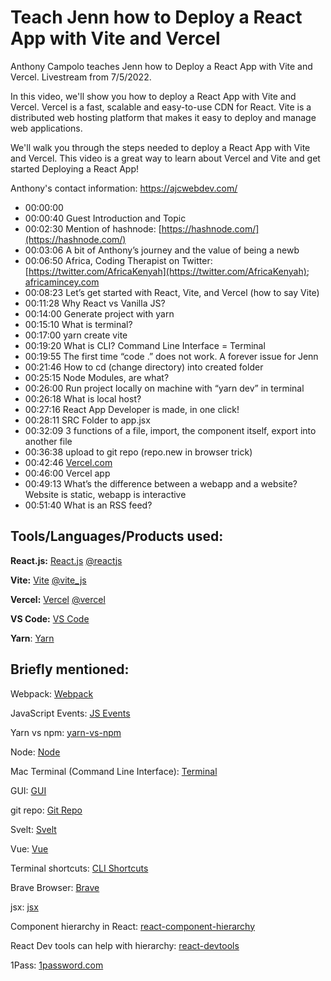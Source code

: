 # Teach Jenn how to Deploy a React App with Vite and Vercel #

Anthony Campolo teaches Jenn how to Deploy a React App with Vite and Vercel. Livestream from  7/5/2022.

In this video, we'll show you how to deploy a React App with Vite and Vercel. Vercel is a fast, scalable and easy-to-use CDN for React. Vite is a distributed web hosting platform that makes it easy to deploy and manage web applications.

We'll walk you through the steps needed to deploy a React App with Vite and Vercel. This video is a great way to learn about Vercel and Vite and get started Deploying a React App!

Anthony's contact information: https://ajcwebdev.com/

- 00:00:00 
- 00:00:40 Guest Introduction and Topic
- 00:02:30 Mention of hashnode: [https://hashnode.com/](https://hashnode.com/)
- 00:03:06 A bit of Anthony’s journey and the value of being a newb
- 00:06:50 Africa, Coding Therapist on Twitter: [https://twitter.com/AfricaKenyah](https://twitter.com/AfricaKenyah); [africamincey.com](https://t.co/YrzStvYfQz)
- 00:08:23 Let’s get started with React, Vite, and Vercel (how to say Vite)
- 00:11:28 Why React vs Vanilla JS?
- 00:14:00 Generate project with yarn 
- 00:15:10 What is terminal? 
- 00:17:00 yarn create vite
- 00:19:20 What is CLI? Command Line Interface = Terminal 
- 00:19:55 The first time “code .” does not work. A forever issue for Jenn 
- 00:21:46 How to cd (change directory) into created folder
- 00:25:15 Node Modules, are what?
- 00:26:00 Run project locally on machine with “yarn dev” in terminal
- 00:26:18 What is local host?
- 00:27:16 React App Developer is made, in one click!
- 00:28:11 SRC Folder to app.jsx
- 00:32:09 3 functions of a file, import, the component itself, export into another file
- 00:36:38  upload to git repo (repo.new in browser trick)
- 00:42:46 [Vercel.com](http://Vercel.com) 
- 00:46:00 Vercel app
- 00:49:13 What’s the difference between a webapp and a website? Website is static, webapp is interactive
- 00:51:40 What is an RSS feed?

## Tools/Languages/Products used: ##

**React.js:** [React.js](https://reactjs.org/) [@reactjs](https://twitter.com/reactjs)

**Vite:** [Vite](https://vitejs.dev/) [@vite_js](https://twitter.com/vite_js)

**Vercel:** [Vercel](https://vercel.com/) [@vercel](https://twitter.com/vercel)

**VS Code:** [VS Code](https://code.visualstudio.com/)

**Yarn**: [Yarn](https://classic.yarnpkg.com/lang/en/docs/install/#mac-stable)

## Briefly mentioned: ##

Webpack: [Webpack](https://www.vuemastery.com/blog/vite-vs-webpack/)

JavaScript Events: [JS Events](https://www.w3schools.com/js/js_events.asp)

Yarn vs npm: [yarn-vs-npm](https://www.knowledgehut.com/blog/web-development/yarn-vs-npm)

Node: [Node](https://nodejs.org/en/)

Mac Terminal (Command Line Interface): [Terminal](https://www.techopedia.com/definition/28747/mac-terminal-mac-os-x)

GUI: [GUI](https://www.gartner.com/en/information-technology/glossary/gui-graphical-user-interface#:~:text=A%20graphics%2Dbased%20operating%20system,Apple%20Macintosh%20in%20the%201980s) 

git repo: [Git Repo](https://www.gitkraken.com/learn/git/tutorials/what-is-a-git-repository)

Svelt: [Svelt](https://youtu.be/H_LSQVRkgjk)

Vue: [Vue](https://vuejs.org/guide/introduction.html)

Terminal shortcuts: [CLI Shortcuts](https://support.apple.com/guide/terminal/keyboard-shortcuts-trmlshtcts/mac)

Brave Browser: [Brave](https://brave.com/)

jsx: [jsx](https://www.w3schools.com/react/react_jsx.asp)

Component hierarchy in React: [react-component-hierarchy](https://dev.mobify.com/v2.x/get-started/architecture/react-component-hierarchy)

React Dev tools can help with hierarchy: [react-devtools](https://www.npmjs.com/package/react-devtools)

1Pass: [1password.com](https://1password.com/)
